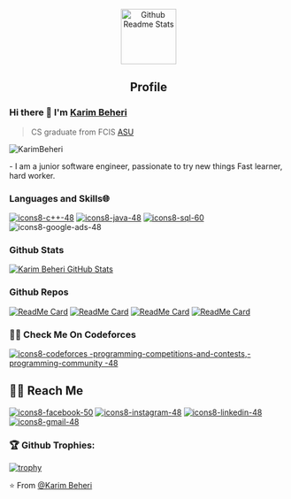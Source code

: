 <p align="center">
 <img width="100px" src="https://res.cloudinary.com/anuraghazra/image/upload/v1594908242/logo_ccswme.svg" align="center" alt="Github Readme Stats" />
 <h2 align="center">Profile</h2>
</p>

### Hi there 👋 I'm [Karim Beheri](https://www.linkedin.com/in/karim-behery-232340232/)
> CS graduate from FCIS [ASU](https://ums.asu.edu.eg/App?redirectUrl=https%3A%2F%2Fums.asu.edu.eg%2F)


<img src="https://komarev.com/ghpvc/?username=KarimBeheri" alt="KarimBeheri" />

<div>
 <p>
- I am a junior software engineer, passionate to try new things
Fast learner, hard worker.

</p>
</div>

### Languages and Skills🌐

[![icons8-c++-48](https://user-images.githubusercontent.com/106775514/171860606-8706719a-c85c-41b0-b2c9-3541367bb26d.png)](https://www.cplusplus.com/info/) [![icons8-java-48](https://user-images.githubusercontent.com/106775514/171862752-bf5596f7-5ef4-4ffa-9fa7-d9d66c672d85.png)](https://www.oracle.com/java/)   [![icons8-sql-60](https://user-images.githubusercontent.com/106775514/171864161-e2e83fc8-8394-4176-8d4c-e818d6c50220.png)](https://www.w3schools.com/sql/sql_intro.asp) 
![icons8-google-ads-48](https://user-images.githubusercontent.com/106775514/171880945-d40d502f-bf4d-41a8-8325-ab39c8e94919.png)

### Github Stats

[![Karim Beheri GitHub Stats](https://github-readme-stats.vercel.app/api?username=KarimBeheri&show_icons=true&count_private=true)](https://github.com/KarimBeheri)

### Github Repos

[![ReadMe Card](https://github-readme-stats.vercel.app/api/pin/?username=KarimBeheri&repo=BloodBank&show_owner=true)](https://github.com/KarimBeheri/BloodBank)
[![ReadMe Card](https://github-readme-stats.vercel.app/api/pin/?username=KarimBeheri&repo=Gestuer-Controlled-Car&show_owner=true)](https://github.com/KarimBeheri/Gestuer-Controlled-Car)
[![ReadMe Card](https://github-readme-stats.vercel.app/api/pin/?username=KarimBeheri&repo=Black_Jack&show_owner=true)](https://github.com/KarimBeheri/Black_Jack)
[![ReadMe Card](https://github-readme-stats.vercel.app/api/pin/?username=KarimBeheri&repo=Movie-Data&show_owner=true)](https://github.com/KarimBeheri/Movie-Data)



### 🤝🏻 Check Me On Codeforces 
[![icons8-codeforces -programming-competitions-and-contests,-programming-community -48](https://user-images.githubusercontent.com/106775514/171872633-1e145a30-8f42-4c5d-8329-34186e30376c.png)](https://codeforces.com/profile/karimbeheri)


<h2> 🤝🏻 Reach Me </h2>


[![icons8-facebook-50](https://user-images.githubusercontent.com/106775514/171869765-94f4ecd5-49c5-4d78-b25b-0095f8a5de08.png)](https://www.facebook.com/karim.elsayed.75248)
[![icons8-instagram-48](https://user-images.githubusercontent.com/106775514/171870385-65a85acd-9f22-492a-babe-b6b3b42f1ada.png)](https://www.instagram.com/karim_beheri/?igshid=YmMyMTA2M2Y=)
[![icons8-linkedin-48](https://user-images.githubusercontent.com/106775514/171871365-e2ebaa95-3139-438e-864b-c9489fffccdd.png)](https://www.linkedin.com/in/karim-beheri/)
[![icons8-gmail-48](https://user-images.githubusercontent.com/106775514/171871654-cf08b231-1ce5-4857-8e90-55f9f63cc49a.png)](https://mail.google.com/mail/u/0/#inbox)

### 🏆 Github Trophies:

[![trophy](https://github-profile-trophy.vercel.app/?username=KarimBeheri&theme=darkhub&no-frame=true)](https://github.com/ryo-ma/github-profile-trophy)

⭐️ From [@Karim Beheri](https://github.com/KarimBeheri)

